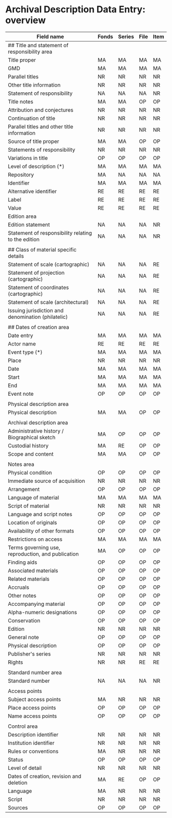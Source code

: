 # Archival Description Data Entry: overview

| Field name 	| Fonds 	| Series 	| File 	| Item 	|
|---	|---	|---	|---	|---	|
| ## Title and   statement of responsibility area 	|  	|  	|  	|  	|
| Title proper 	| MA 	| MA 	| MA 	| MA 	|
| GMD 	| MA 	| MA 	| MA 	| MA 	|
| Parallel titles 	| NR 	| NR 	| NR 	| NR 	|
| Other title information 	| NR 	| NR 	| NR 	| NR 	|
| Statement of responsibility 	| NA 	| NA 	| NA 	| NR 	|
| Title notes 	| MA 	| MA 	| OP 	| OP 	|
| Attribution and conjectures 	| NR 	| NR 	| NR 	| NR 	|
| Continuation of title 	| NR 	| NR 	| NR 	| NR 	|
| Parallel titles and other title information 	| NR 	| NR 	| NR 	| NR 	|
| Source of title proper 	| MA 	| MA 	| OP 	| OP 	|
| Statements of responsibility 	| NR 	| NR 	| NR 	| NR 	|
| Variations in title 	| OP 	| OP 	| OP 	| OP 	|
| Level of description (*) 	| MA 	| MA 	| MA 	| MA 	|
| Repository 	| MA 	| NA 	| NA 	| NA 	|
| Identifier 	| MA 	| MA 	| MA 	| MA 	|
| Alternative identifier 	| RE 	| RE 	| RE 	| RE 	|
| Label 	| RE 	| RE 	| RE 	| RE 	|
| Value 	| RE 	| RE 	| RE 	| RE 	|
| Edition area 	|  	|  	|  	|  	|
| Edition statement 	| NA 	| NA 	| NA 	| NR 	|
| Statement of responsibility relating to the edition 	| NA 	| NA 	| NA 	| NR 	|
|  	|  	|  	|  	|  	|
| ## Class of   material specific details 	|  	|  	|  	|  	|
| Statement of scale (cartographic) 	| NA 	| NA 	| NA 	| RE 	|
| Statement of projection (cartographic) 	| NA 	| NA 	| NA 	| RE 	|
| Statement of coordinates (cartographic) 	| NA 	| NA 	| NA 	| RE 	|
| Statement of scale (architectural) 	| NA 	| NA 	| NA 	| RE 	|
| Issuing   jurisdiction and denomination (philatelic) 	| NA 	| NA 	| NA 	| RE 	|
|  	|  	|  	|  	|  	|
| ## Dates of creation area 	|  	|  	|  	|  	|
| Date entry 	| MA 	| MA 	| MA 	| MA 	|
| Actor name 	| RE 	| RE 	| RE 	| RE 	|
| Event type (*) 	| MA 	| MA 	| MA 	| MA 	|
| Place 	| NR 	| NR 	| NR 	| NR 	|
| Date 	| MA 	| MA 	| MA 	| MA 	|
| Start 	| MA 	| MA 	| MA 	| MA 	|
| End 	| MA 	| MA 	| MA 	| MA 	|
| Event note 	| OP 	| OP 	| OP 	| OP 	|
|  	|  	|  	|  	|  	|
| Physical   description area 	|  	|  	|  	|  	|
| Physical description 	| MA 	| MA 	| OP 	| OP 	|
|  	|  	|  	|  	|  	|
| Archival   description area 	|  	|  	|  	|  	|
| Administrative history / Biographical   sketch 	| MA 	| OP 	| OP 	| OP 	|
| Custodial history 	| MA 	| RE 	| OP 	| OP 	|
| Scope and content 	| MA 	| MA 	| OP 	| OP 	|
|  	|  	|  	|  	|  	|
| Notes area 	|  	|  	|  	|  	|
| Physical condition 	| OP 	| OP 	| OP 	| OP 	|
| Immediate source of acquisition 	| NR 	| NR 	| NR 	| NR 	|
| Arrangement 	| OP 	| OP 	| OP 	| OP 	|
| Language of material 	| MA 	| MA 	| MA 	| MA 	|
| Script of material 	| NR 	| NR 	| NR 	| NR 	|
| Language and script notes 	| OP 	| OP 	| OP 	| OP 	|
| Location of originals 	| OP 	| OP 	| OP 	| OP 	|
| Availability of other formats 	| OP 	| OP 	| OP 	| OP 	|
| Restrictions on access 	| MA 	| MA 	| MA 	| MA 	|
| Terms governing use, reproduction, and   publication 	| MA 	| OP 	| OP 	| OP 	|
| Finding aids 	| OP 	| OP 	| OP 	| OP 	|
| Associated materials 	| OP 	| OP 	| OP 	| OP 	|
| Related materials 	| OP 	| OP 	| OP 	| OP 	|
| Accruals 	| OP 	| OP 	| OP 	| OP 	|
| Other notes 	| OP 	| OP 	| OP 	| OP 	|
| Accompanying material 	| OP 	| OP 	| OP 	| OP 	|
| Alpha-numeric designations 	| OP 	| OP 	| OP 	| OP 	|
| Conservation 	| OP 	| OP 	| OP 	| OP 	|
| Edition 	| NR 	| NR 	| NR 	| NR 	|
| General note 	| OP 	| OP 	| OP 	| OP 	|
| Physical description 	| OP 	| OP 	| OP 	| OP 	|
| Publisher's series 	| NR 	| NR 	| NR 	| NR 	|
| Rights 	| NR 	| NR 	| RE 	| RE 	|
|  	|  	|  	|  	|  	|
| Standard   number area 	|  	|  	|  	|  	|
| Standard number 	| NA 	| NA 	| NA 	| NR 	|
|  	|  	|  	|  	|  	|
| Access points 	|  	|  	|  	|  	|
| Subject access points 	| MA 	| NR 	| NR 	| NR 	|
| Place access points 	| OP 	| OP 	| OP 	| OP 	|
| Name access points 	| OP 	| OP 	| OP 	| OP 	|
|  	|  	|  	|  	|  	|
| Control area 	|  	|  	|  	|  	|
| Description identifier 	| NR 	| NR 	| NR 	| NR 	|
| Institution identifier 	| NR 	| NR 	| NR 	| NR 	|
| Rules or conventions 	| MA 	| NR 	| NR 	| NR 	|
| Status 	| OP 	| OP 	| OP 	| OP 	|
| Level of detail 	| NR 	| NR 	| NR 	| NR 	|
| Dates of creation, revision and deletion 	| MA 	| RE 	| OP 	| OP 	|
| Language 	| MA 	| NR 	| NR 	| NR 	|
| Script 	| NR 	| NR 	| NR 	| NR 	|
| Sources 	| OP 	| OP 	| OP 	| OP 	|
